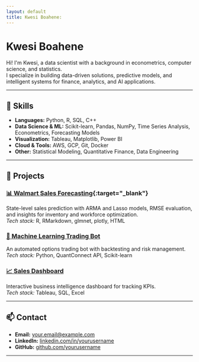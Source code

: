 ```yaml
---
layout: default
title: Kwesi Boahene:
---
```

# Kwesi Boahene

Hi! I'm Kwesi, a data scientist with a background in econometrics, computer science, and statistics.  
I specialize in building data-driven solutions, predictive models, and intelligent systems for finance, analytics, and AI applications.

---

## 🚀 Skills

- **Languages:** Python, R, SQL, C++  
- **Data Science & ML:** Scikit-learn, Pandas, NumPy, Time Series Analysis, Econometrics, Forecasting Models  
- **Visualization:** Tableau, Matplotlib, Power BI  
- **Cloud & Tools:** AWS, GCP, Git, Docker  
- **Other:** Statistical Modeling, Quantitative Finance, Data Engineering

---

## 📂 Projects

### [📊 Walmart Sales Forecasting](https://github.com/kwesibb2/Walmart-Sales){:target="_blank"}
State-level sales prediction with ARMA and Lasso models, RMSE evaluation, and insights for inventory and workforce optimization.  
*Tech stack:* R, RMarkdown, glmnet, plotly, HTML 

### [🤖 Machine Learning Trading Bot](https://github.com/yourusername/project-link)
An automated options trading bot with backtesting and risk management.  
*Tech stack:* Python, QuantConnect API, Scikit-learn

### [📈 Sales Dashboard](https://github.com/yourusername/project-link)
Interactive business intelligence dashboard for tracking KPIs.  
*Tech stack:* Tableau, SQL, Excel

---

## 📫 Contact

- **Email:** your.email@example.com  
- **LinkedIn:** [linkedin.com/in/yourusername](https://linkedin.com/in/yourusername)  
- **GitHub:** [github.com/yourusername](https://github.com/yourusername)

---

